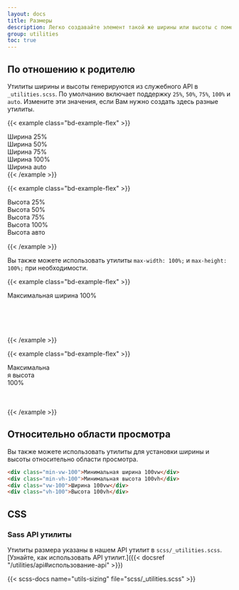 ```yaml
---
layout: docs
title: Размеры
description: Легко создавайте элемент такой же ширины или высоты с помощью наших утилит для ширины и высоты.
group: utilities
toc: true
---
```


## По отношению к родителю

Утилиты ширины и высоты генерируются из служебного API в `_utilities.scss`. По умолчанию включает поддержку `25%`, `50%`, `75%`, `100%` и `auto`. Измените эти значения, если Вам нужно создать здесь разные утилиты.

{{< example class="bd-example-flex" >}}
<div class="w-25 p-3">Ширина 25%</div>
<div class="w-50 p-3">Ширина 50%</div>
<div class="w-75 p-3">Ширина 75%</div>
<div class="w-100 p-3">Ширина 100%</div>
<div class="w-auto p-3">Ширина auto</div>
{{< /example >}}

{{< example class="bd-example-flex" >}}
<div style="height: 100px;">
  <div class="h-25 d-inline-block" style="width: 120px;">Высота 25%</div>
  <div class="h-50 d-inline-block" style="width: 120px;">Высота 50%</div>
  <div class="h-75 d-inline-block" style="width: 120px;">Высота 75%</div>
  <div class="h-100 d-inline-block" style="width: 120px;">Высота 100%</div>
  <div class="h-auto d-inline-block" style="width: 120px;">Высота авто</div>
</div>
{{< /example >}}

Вы также можете использовать утилиты `max-width: 100%;` и `max-height: 100%;` при необходимости.

{{< example class="bd-example-flex" >}}
<div style="width: 50%; height: 100px;">
  <div class="mw-100" style="width: 200%;">Максимальная ширина 100%</div>
</div>
{{< /example >}}

{{< example class="bd-example-flex" >}}
<div style="height: 100px;">
  <div class="mh-100" style="width: 100px; height: 200px;">Максимальная высота 100%</div>
</div>
{{< /example >}}

## Относительно области просмотра

Вы также можете использовать утилиты для установки ширины и высоты относительно области просмотра.

```html
<div class="min-vw-100">Минимальная ширина 100vw</div>
<div class="min-vh-100">Минимальная высота 100vh</div>
<div class="vw-100">Ширина 100vw</div>
<div class="vh-100">Высота 100vh</div>
```

## CSS

### Sass API утилиты

Утилиты размера указаны в нашем API утилит в `scss/_utilities.scss`. [Узнайте, как использовать API утилит.]({{< docsref "/utilities/api#использование-api" >}})

{{< scss-docs name="utils-sizing" file="scss/_utilities.scss" >}}
